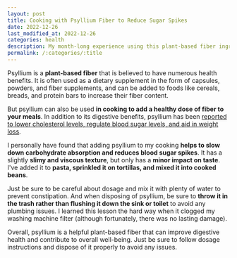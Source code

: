 ```yaml
---
layout: post
title: Cooking with Psyllium Fiber to Reduce Sugar Spikes
date: 2022-12-26
last_modified_at: 2022-12-26
categories: health
description: My month-long experience using this plant-based fiber ingredient.
permalink: /:categories/:title
---
```



Psyllium is a **plant-based fiber** that is believed to have numerous health benefits. It is often used as a dietary supplement in the form of capsules, powders, and fiber supplements, and can be added to foods like cereals, breads, and protein bars to increase their fiber content.

But psyllium can also be used **in cooking to add a healthy dose of fiber to your meals**. In addition to its digestive benefits, psyllium has been [reported to lower cholesterol levels, regulate blood sugar levels, and aid in weight loss](https://en.wikipedia.org/wiki/Psyllium).

I personally have found that adding psyllium to my cooking **helps to slow down carbohydrate absorption and reduces blood sugar spikes**. It has a slightly **slimy and viscous texture**, but only has a **minor impact on taste**. I've added it to **pasta, sprinkled it on tortillas, and mixed it into cooked beans**.

Just be sure to be careful about dosage and mix it with plenty of water to prevent constipation. And when disposing of psyllium, be sure to **throw it in the trash rather than flushing it down the sink or toilet** to avoid any plumbing issues. I learned this lesson the hard way when it clogged my washing machine filter (although fortunately, there was no lasting damage).

Overall, psyllium is a helpful plant-based fiber that can improve digestive health and contribute to overall well-being. Just be sure to follow dosage instructions and dispose of it properly to avoid any issues.